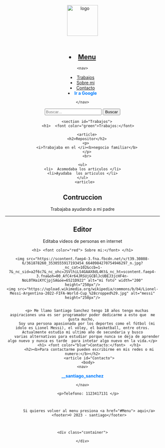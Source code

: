 <html lang="es">
<header>
<img src="https://previews.123rf.com/images/bernardojbp/bernardojbp1604/bernardojbp160400168/55421826-dibujado-a-mano-ilustraci%C3%B3n-o-dibujo-de-un-ojo-humano.jpg" alt="logo" height="100px">
</header>
 
 <body>
    <header>
	    <section id="Menu">
        <h1> <li><a href="#Menu">Menu</a></li> </h1>
  

    
    <nav>
 <li>  <a href="#Trabajos">Trabajos</a> </li>
   <li>  <a href="#Sobre mi">Sobre mi</a>  </li>
       <li> <a href="#Contacto">Contacto</a> </li>
                                                                                           
   <li> <a href="https://www.google.com/" style="color: #007bff; text-decoration: none; font-weight: 
                                                     bold;">Ir a Google</a> </li>
				        
				

         
        
    </nav>


<body>
    <form action="/buscar" method="get">
        <input type="text" name="q" placeholder="Buscar...">
        <input type="submit"  value="Buscar">
    </form>
</body>

        <section id="Trabajos">
		 <h1>  <font color="green">Trabajos:</font>
 </h1>

		<article>
		<h2>Repositor</h2>
		<p> 
		<i>Trabajaba en el </i><b>negocio familiar</b>
		</p>
		<br>
	
	<ul>
	<li>  Acomodaba los articulos </li>
	<li>Ayudaba  los articulos </li>
	</ul>
      <article>
		
<h2> Contruccion </h2>
<p> Trabajaba ayudando a mi padre </p>
</article>
<hr>

<article>
<h2> Editor </h2>
<p> Editaba videos de personas en internet  </p>
</article>

		
  <section id="Sobre mi">
		
	<h1> <font color="red"> Sobre mi:</font> </h1>
		
    <img src="https://scontent.faep4-3.fna.fbcdn.net/v/t39.30808-6/361878260_3530555917193454_6640984270754946297_n.jpg?_nc_cat=102&ccb=1-7&_nc_sid=a2f6c7&_nc_ohc=JSVlhiLS4GAAX8dL4Kt&_nc_ht=scontent.faep4-3.fna&oh=00_AfC4r64JRSUjGCBlJcUBEJ3jcHF4n-NoL0THaiKYCjpjSA&oe=6521D922" alt="mi foto" width="200" height="250px"/>
	<img src="https://upload.wikimedia.org/wikipedia/commons/b/b4/Lionel-Messi-Argentina-2022-FIFA-World-Cup_%28cropped%29.jpg" alt="messi" height="250px"/>
	
	
		<p> Me llamo Santiago Sanchez tengo 18 años tengo muchas aspiraciones una es ser programador poder dedicarme a esto que  me gusta mucho, 
		Soy una persona apasionada por los deportes como el fútbol (mi idolo es Lionel Messi), el vóley, el basketball, entre otros. Actualmente estudio mi ultimo año de secundaria y busco
        varias alternativas para estudiar porque nunca se deja de aprender algo nuevo y nunca es tarde  para intetar algo nuevo en la vida.</p>
		  <h1> <font color="blue">Contacto:</font>  </h1>
		  <h2><b>Para contactarme pueden escribirme en mis redes o mi numero:</b></h2>
		  <article id="Contacto">
		 <body>
    <nav>
       
<a href=" https://www.instagram.com/__santiago_sanchez/ " style="color: #007bff; text-decoration: none; font-weight: bold;">__santiago_sanchez</a>
    
    </nav>
		
		 <p>Telefono: 1123417131 </p>
		 
		  
		  
		  Si quieres volver al menu presiona <a href="#Menu"> aqui</a>
		  <footer>© 2023 - santiago</footer>
		  
 

    <div class="container">

    </div>
